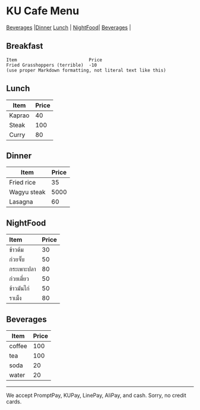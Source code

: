 # KU Cafe Menu

[Beverages](#Beverages) |[Dinner](#dinner)
 [Lunch](#Lunch) | [NightFood](#NightFood)| [Beverages](#Beverages) |

## Breakfast

    Item                           Price
    Fried Grasshoppers (terrible)  -10
    (use proper Markdown formatting, not literal text like this)

## Lunch 
    
  | Item  | Price |
  |-------|-------|
  |Kaprao |  40   |
  |Steak  |  100  |
  | Curry | 80    |

## Dinner

| Item | Price |
| --- | --- |
| Fried rice | 35 |
| Wagyu steak | 5000 |
| Lasagna | 60 |


## NightFood

| Item                | Price |
|:-------------------------|----------|
|ข้าวต้ม|30|
|ก๋วยจั๊บ|50|
|กระเพาะปลา|80|
|ก๋วยเตี๋ยว|50|
|ข้าวมันไก่|50|
|ราเม็ง|80|

## Beverages
| Item | Price | 
| --- | --- |  
| coffee | 100 |  
| tea | 100 |  
| soda | 20 |  
| water | 20 |  



---

We accept PromptPay, KUPay, LinePay, AliPay, and cash. Sorry, no credit cards.

